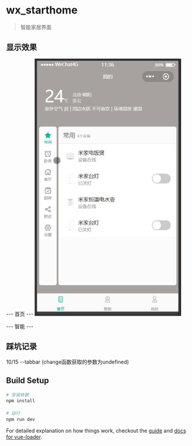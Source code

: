 # wx_starthome

> 智能家居界面

## 显示效果
--- 首页 ---
<img src="/view/首页效果.gif" width = "400" alt="首页效果"/>

--- 智能 ---

## 踩坑记录
10/15 --tabbar (change函数获取的参数为undefined)

## Build Setup

``` bash
# 安装依赖
npm install

# 运行
npm run dev
```

For detailed explanation on how things work, checkout the [guide](http://vuejs-templates.github.io/webpack/) and [docs for vue-loader](http://vuejs.github.io/vue-loader).
